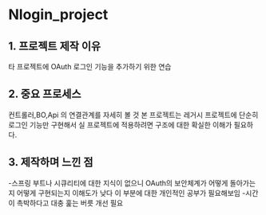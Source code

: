 # Nlogin_project
## 1. 프로젝트 제작 이유
타 프로젝트에 OAuth 로그인 기능을 추가하기 위한 연습

## 2. 중요 프로세스
컨트롤러,BO,Api 의 연결관계를 자세히 볼 것
본 프로젝트는 레거시 프로젝트에 단순히 로그인 기능만 구현해서
실 프로젝트에 적용하려면 구조에 대한 확실한 이해가 필요하다.

## 3. 제작하며 느낀 점
-스프링 부트나 시큐리티에 대한 지식이 없으니 
OAuth의 보안체계가 어떻게 돌아가는지 어떻게 구현되는지 이해도가 낮다
이 부분에 대한 개인적인 공부가 필요해보임
-시간이 촉박하다고 대충 훑는 버릇 개선 필요
